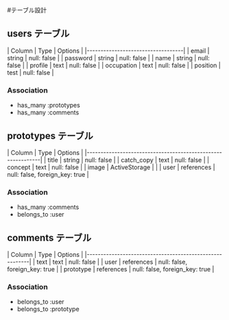 #テーブル設計

## users テーブル

| Column     | Type   | Options     |
|-----------------------------------|
| email      | string | null: false |
| password   | string | null: false |
| name       | string | null: false |
| profile    | text   | null: false |
| occupation | text   | null: false |
| position   | test   | null: false |

### Association

- has_many :prototypes
- has_many :comments

## prototypes テーブル

| Column     | Type          | Options                        |
|-------------------------------------------------------------|
| title      | string        | null: false                    |
| catch_copy | text          | null: false                    |
| concept    | text          | null: false                    |
| image      | ActiveStorage |                                |
| user       | references    | null: false, foreign_key: true |

### Association

- has_many :comments
- belongs_to :user

## comments テーブル

| Column    | Type       | Options                        |
|---------------------------------------------------------|
| text      | text       | null: false                    |
| user      | references | null: false, foreign_key: true |
| prototype | references | null: false, foreign_key: true |

### Association

- belongs_to :user
- belongs_to :prototype
